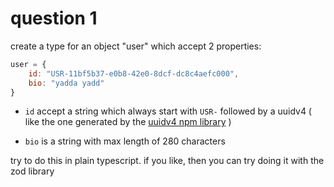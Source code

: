 # question 1

create a type for an object "user" which accept 2 properties:


```js
user = {
    id: "USR-11bf5b37-e0b8-42e0-8dcf-dc8c4aefc000",
    bio: "yadda yadd"
}
```


- `id` accept a string which always start with `USR-` followed by a uuidv4 ( like the one generated by the [uuidv4 npm library](https://www.npmjs.com/package/uuidv4) ) 

- `bio` is a string with max length of 280  characters


try to do this in plain typescript. if you like, then you can try doing it with the zod library

